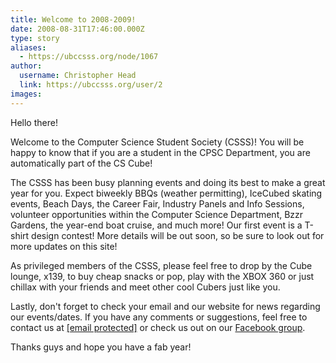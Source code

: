```yaml
---
title: Welcome to 2008-2009! 
date: 2008-08-31T17:46:00.000Z
type: story
aliases:
  - https://ubccsss.org/node/1067
author:
  username: Christopher Head
  link: https://ubccsss.org/user/2
images:
---
```


<div class="field field-name-body field-type-text-with-summary field-label-hidden"><div class="field-items"><div class="field-item even"><p>Hello there!</p>
<p>Welcome to the Computer Science Student Society (CSSS)! You will be happy to know that if you are a student in the CPSC Department, you are automatically part of the CS Cube!</p>
<p>The CSSS has been busy planning events and doing its best to make a great year for you. Expect biweekly BBQs (weather permitting), IceCubed skating events, Beach Days, the Career Fair, Industry Panels and Info Sessions, volunteer opportunities within the Computer Science Department, Bzzr Gardens, the year-end boat cruise, and much more! Our first event is a T-shirt design contest! More details will be out soon, so be sure to look out for more updates on this site!</p>
<p>As privileged members of the CSSS, please feel free to drop by the Cube lounge, x139, to buy cheap snacks or pop, play with the XBOX 360 or just chillax with your friends and meet other cool Cubers just like you.</p>
<p>Lastly, don&apos;t forget to check your email and our website for news regarding our events/dates. If you have any comments or suggestions, feel free to contact us at <a href="/cdn-cgi/l/email-protection#6b081818182b1f030e081e090e45080a"><span class="__cf_email__" data-cfemail="b6d5c5c5c5f6c2ded3d5c3d4d398d5d7">[email&#xA0;protected]</span></a> or check us out on our <a href="https://facebook.com/group.php?gid=2201397193">Facebook group</a>.</p>
<p>Thanks guys and hope you have a fab year!</p>
</div></div></div>    <footer>
          </footer>